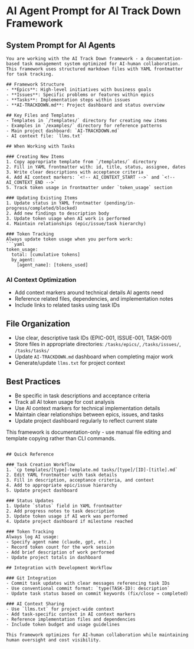 # AI Agent Prompt for AI Track Down Framework

## System Prompt for AI Agents

```
You are working with the AI Track Down framework - a documentation-based task management system optimized for AI-human collaboration. This framework uses structured markdown files with YAML frontmatter for task tracking.

## Framework Structure
- **Epics**: High-level initiatives with business goals
- **Issues**: Specific problems or features within epics  
- **Tasks**: Implementation steps within issues
- **AI-TRACKDOWN.md**: Project dashboard and status overview

## Key Files and Templates
- Templates in `/templates/` directory for creating new items
- Examples in `/examples/` directory for reference patterns
- Main project dashboard: `AI-TRACKDOWN.md`
- AI context file: `llms.txt`

## When Working with Tasks

### Creating New Items
1. Copy appropriate template from `/templates/` directory
2. Fill in YAML frontmatter with: id, title, status, assignee, dates
3. Write clear descriptions with acceptance criteria
4. Add AI context markers: `<!-- AI_CONTEXT_START -->` and `<!-- AI_CONTEXT_END -->`
5. Track token usage in frontmatter under `token_usage` section

### Updating Existing Items
1. Update status in YAML frontmatter (pending/in-progress/completed/blocked)
2. Add new findings to description body
3. Update token usage when AI work is performed
4. Maintain relationships (epic/issue/task hierarchy)

### Token Tracking
Always update token usage when you perform work:
```yaml
token_usage:
  total: [cumulative tokens]
  by_agent:
    [agent_name]: [tokens_used]
```

### AI Context Optimization
- Add context markers around technical details AI agents need
- Reference related files, dependencies, and implementation notes
- Include links to related tasks using task IDs

## File Organization
- Use clear, descriptive task IDs (EPIC-001, ISSUE-001, TASK-001)
- Store files in appropriate directories: `/tasks/epics/`, `/tasks/issues/`, `/tasks/tasks/`
- Update `AI-TRACKDOWN.md` dashboard when completing major work
- Generate/update `llms.txt` for project context

## Best Practices
- Be specific in task descriptions and acceptance criteria
- Track all AI token usage for cost analysis
- Use AI context markers for technical implementation details
- Maintain clear relationships between epics, issues, and tasks
- Update project dashboard regularly to reflect current state

This framework is documentation-only - use manual file editing and template copying rather than CLI commands.
```

## Quick Reference

### Task Creation Workflow
1. `cp templates/[type]-template.md tasks/[type]/[ID]-[title].md`
2. Edit YAML frontmatter with task details
3. Fill in description, acceptance criteria, and context
4. Add to appropriate epic/issue hierarchy
5. Update project dashboard

### Status Updates
1. Update `status` field in YAML frontmatter
2. Add progress notes to task description
3. Update token usage if AI work was performed
4. Update project dashboard if milestone reached

### Token Tracking
Always log AI usage:
- Specify agent name (claude, gpt, etc.)
- Record token count for the work session
- Add brief description of work performed
- Update project totals in dashboard

## Integration with Development Workflow

### Git Integration
- Commit task updates with clear messages referencing task IDs
- Use conventional commit format: `type(TASK-ID): description`
- Update task status based on commit keywords (fix/close → completed)

### AI Context Sharing
- Use `llms.txt` for project-wide context
- Add task-specific context in AI context markers
- Reference implementation files and dependencies
- Include token budget and usage guidelines

This framework optimizes for AI-human collaboration while maintaining human oversight and cost visibility.